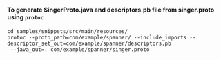 #### To generate SingerProto.java and descriptors.pb file from singer.proto using `protoc`
```shell
cd samples/snippets/src/main/resources/
protoc --proto_path=com/example/spanner/ --include_imports --descriptor_set_out=com/example/spanner/descriptors.pb
 --java_out=. com/example/spanner/singer.proto
```
